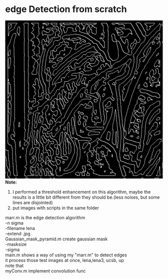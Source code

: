 # edge Detection from scratch  
![img](lena_1.bmp)  
**Note:**  
1. I performed a threshold enhancement on this algorithm, maybe the results is a little bit different from they should be.(less noises, but some lines are disjointed)  
2. put images with scripts in the same folder

marr.m is the edge detection algorithm  
    -n sigma  
    -filename lena  
    -extend .jpg  
Gaussian_mask_pyramid.m create gaussian mask  
    -masksize  
    -sigma  
main.m shows a way of using my "marr.m" to detect edges  
    it process those test images at once, lena,lena3, ucsb, up  
    note that  
myConv.m implement convolution func  
